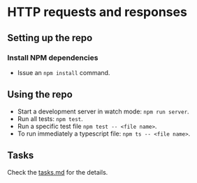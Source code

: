 # HTTP requests and responses

## Setting up the repo

### Install NPM dependencies

- Issue an `npm install` command.

## Using the repo

- Start a development server in watch mode: `npm run server`.
- Run all tests: `npm test`.
- Run a specific test file `npm test -- <file name>`.
- To run immediately a typescript file: `npm ts -- <file name>`.

## Tasks

Check the [tasks.md](./tasks.md) for the details.